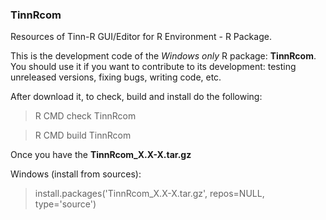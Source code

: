 ### TinnRcom

Resources of Tinn-R GUI/Editor for R Environment - R Package.

This is the development code of the _Windows only_ R package: __TinnRcom__.  
You should use it if you want to contribute to its development:
testing unreleased versions, fixing bugs, writing code, etc.

After download it, to check, build and install do the following:
> R CMD check TinnRcom

> R CMD build TinnRcom

Once you have the __TinnRcom_X.X-X.tar.gz__

Windows (install from sources):
> install.packages('TinnRcom_X.X-X.tar.gz', repos=NULL, type='source')
